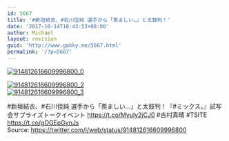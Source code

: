 ```yaml
---
id: 5667
title: '#新垣結衣、#石川佳純 選手から「羨ましい…」と太鼓判！'
date: '2017-10-14T18:43:53+08:00'
author: Michael
layout: revision
guid: 'http://www.gakky.me/5667.html'
permalink: '/?p=5667'
---
```


[![914812616609996800_0](http://www.yui-aragaki.org/wp-content/uploads/2017/10/914812616609996800_0.jpg)](http://www.yui-aragaki.org/wp-content/uploads/2017/10/914812616609996800_0.jpg)

[![914812616609996800_2](http://www.yui-aragaki.org/wp-content/uploads/2017/10/914812616609996800_2.jpg)](http://www.yui-aragaki.org/wp-content/uploads/2017/10/914812616609996800_2.jpg)  
[![914812616609996800_3](http://www.yui-aragaki.org/wp-content/uploads/2017/10/914812616609996800_3.jpg)](http://www.yui-aragaki.org/wp-content/uploads/2017/10/914812616609996800_3.jpg)

\#新垣結衣、#石川佳純 選手から「羨ましい…」と太鼓判！『#ミックス。』試写会サプライズトークイベント https://t.co/Myuly2jCJ0 #吉村真晴 #TSITE https://t.co/gOGEpGynJs  
Source: <https://twitter.com/i/web/status/914812616609996800>